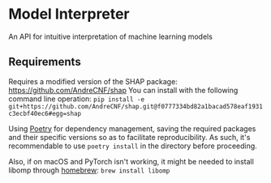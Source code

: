 # Model Interpreter

An API for intuitive interpretation of machine learning models

## Requirements

Requires a modified version of the SHAP package: https://github.com/AndreCNF/shap
You can install with the following command line operation:
`pip install -e git+https://github.com/AndreCNF/shap.git@f0777334bd82a1bacad578eaf1931c3ecbf40ec6#egg=shap`

Using [Poetry](https://poetry.eustace.io/) for dependency management, saving the
required packages and their specific versions so as to facilitate
reproducibility. As such, it's recommendable to use ```poetry install``` in the
directory before proceeding.

Also, if on macOS and PyTorch isn't working, it might be needed to install
libomp through [homebrew](https://brew.sh/):
`brew install libomp`
